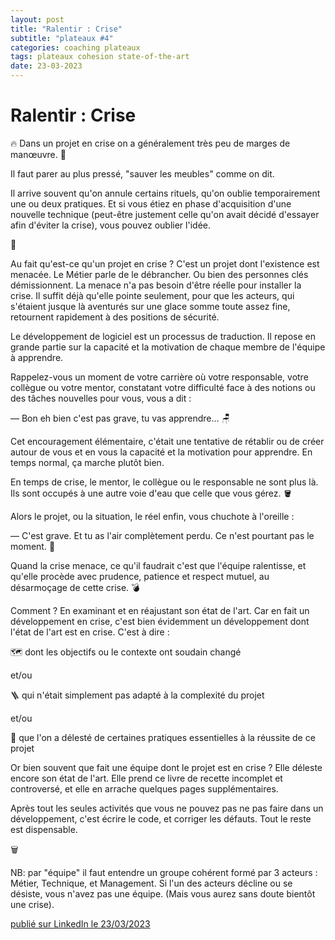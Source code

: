 ```yaml
---
layout: post
title: "Ralentir : Crise"
subtitle: "plateaux #4"
categories: coaching plateaux
tags: plateaux cohesion state-of-the-art
date: 23-03-2023
---
```

# Ralentir : Crise

🔥 Dans un projet en crise on a généralement très peu de marges de manœuvre. 🚒

Il faut parer au plus pressé, "sauver les meubles" comme on dit.
<!--more-->

Il arrive souvent qu'on annule certains rituels, qu'on oublie temporairement une ou deux pratiques. Et si vous étiez en phase d'acquisition d'une nouvelle technique (peut-être justement celle qu'on avait décidé d'essayer afin d'éviter la crise), vous pouvez oublier l'idée.

🔌

Au fait qu'est-ce qu'un projet en crise ? C'est un projet dont l'existence est menacée. Le Métier parle de le débrancher. Ou bien des personnes clés démissionnent. La menace n'a pas besoin d'être réelle pour installer la crise. Il suffit déjà qu'elle pointe seulement, pour que les acteurs, qui s'étaient jusque là aventurés sur une glace somme toute assez fine, retournent rapidement à des positions de sécurité.

Le développement de logiciel est un processus de traduction. Il repose en grande partie sur la capacité et la motivation de chaque membre de l'équipe à apprendre.

Rappelez-vous un moment de votre carrière où votre responsable, votre collègue ou votre mentor, constatant votre difficulté face à des notions ou des tâches nouvelles pour vous, vous a dit :

— Bon eh bien c'est pas grave, tu vas apprendre… 🪑

Cet encouragement élémentaire, c'était une tentative de rétablir ou de créer autour de vous et en vous la capacité et la motivation pour apprendre. En temps normal, ça marche plutôt bien.

En temps de crise, le mentor, le collègue ou le responsable ne sont plus là. Ils sont occupés à une autre voie d'eau que celle que vous gérez. 🪣

Alors le projet, ou la situation, le réel enfin, vous chuchote à l'oreille :

— C'est grave. Et tu as l'air complètement perdu. Ce n'est pourtant pas le moment. 🚪

Quand la crise menace, ce qu'il faudrait c'est que l'équipe ralentisse, et qu'elle procède avec prudence, patience et respect mutuel, au désarmoçage de cette crise. 💣

Comment ? En examinant et en réajustant son état de l'art. Car en fait un développement en crise, c'est bien évidemment un développement dont l'état de l'art est en crise. C'est à dire :

🗺 dont les objectifs ou le contexte ont soudain changé

et/ou

🪜 qui n'était simplement pas adapté à la complexité du projet

et/ou

🧯 que l'on a délesté de certaines pratiques essentielles à la réussite de ce projet

Or bien souvent que fait une équipe dont le projet est en crise ? Elle déleste encore son état de l'art. Elle prend ce livre de recette incomplet et controversé, et elle en arrache quelques pages supplémentaires.

Après tout les seules activités que vous ne pouvez pas ne pas faire dans un développement, c'est écrire le code, et corriger les défauts. Tout le reste est dispensable.

🗑

NB: par "équipe" il faut entendre un groupe cohérent formé par 3 acteurs : Métier, Technique, et Management. Si l'un des acteurs décline ou se désiste, vous n'avez pas une équipe. (Mais vous aurez sans doute bientôt une crise).



[publié sur LinkedIn le 23/03/2023](https://www.linkedin.com/posts/christophe-thibaut-35b4657_etatdelart-activity-7044564849367945216-X1JE?utm_source=share&utm_medium=member_desktop)
